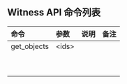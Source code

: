 ## Witness API 命令列表

| 命令 | 参数 | 说明 | 备注 |
| :--- | :--- | :--- | :--- |
| get\_objects | &lt;ids&gt; |  |  |
|  |  |  |  |
|  |  |  |  |
|  |  |  |  |
|  |  |  |  |
|  |  |  |  |
|  |  |  |  |
|  |  |  |  |
|  |  |  |  |
|  |  |  |  |



